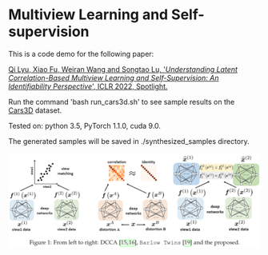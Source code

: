 # Multiview Learning and Self-supervision
This is a code demo for the following paper:

[Qi Lyu, Xiao Fu, Weiran Wang and Songtao Lu, '*Understanding Latent Correlation-Based Multiview Learning and Self-Supervision: An Identifiability Perspective*', ICLR 2022, Spotlight.](https://openreview.net/pdf?id=5FUq05QRc5b)

Run the command 'bash run_cars3d.sh' to see sample results on the [Cars3D](https://web.eecs.umich.edu/~honglak/nips2015-analogy.pdf) dataset.

Tested on: python 3.5, PyTorch 1.1.0, cuda 9.0.

The generated samples will be saved in ./synthesized_samples directory.


![structures](figs/structure.png)
